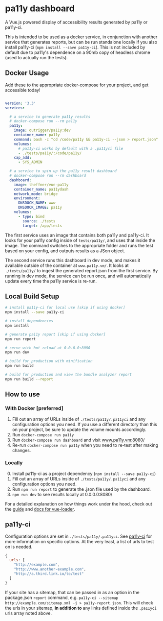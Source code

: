 # pa11y dashboard
A Vue.js powered display of accessibility results generated by pa11y or pa11y-ci.

This is intended to be used as a docker service, in conjunction with another service that generates reports, but can be run standalone locally if you also install pa11y-ci (`npm install --save pa11y-ci`). This is not included by default due to pa11y's dependence on a 90mb copy of headless chrome (used to actually run the tests).

## Docker Usage
Add these to the appropriate docker-compose for your project, and get accessible today!

```docker-compose.yml

version: '3.3'
services:

  # a service to generate pa11y results
  # docker-compose run --rm pa11y
  pa11y:
    image: outrigger/pa11y:dev
    container_name: pa11y
    command: bash -c "cd /code/pa11y && pa11y-ci --json > report.json"
    volumes:
      # pa11y-ci works by default with a .pa11yci file
      - ./tests/pa11y/:/code/pa11y/
    cap_add:
      - SYS_ADMIN

  # a service to spin up the pa11y result dashboard
  # docker-compose run --rm dashboard
  dashboard:
    image: theffner/vue-pa11y
    container_name: pa11ydash
    network_mode: bridge
    environment:
      DNSDOCK_NAME: www
      DNSDOCK_IMAGE: pa11y
    volumes:
      - type: bind
        source: ./tests
        target: /app/tests
```

The first service uses an image that contains both pa11y and pa11y-ci. It looks for your pa11y config inside of `tests/pa11y/`, and uses that inside the image. The command switches to the appropriate folder and runs the test based on your config, and outputs results as a JSon object.

The second service runs this dashboard in dev mode, and makes it available outside of the container at `www.pa11y.vm/`. It looks at `./tests/pa11y/` to ingest the generated report.json from the first service. By running in dev mode, the service can be run once, and will automatically update every time the pa11y service is re-run.

## Local Build Setup
``` bash
# install pa11y-ci for local use [skip if using docker]
npm install --save pa11y-ci

# install dependencies
npm install

# generate pa11y report [skip if using docker]
npm run report

# serve with hot reload at 0.0.0.0:8080
npm run dev

# build for production with minification
npm run build

# build for production and view the bundle analyzer report
npm run build --report
```

## How to use


### With Docker [preferred]
1. Fill out an array of URLs inside of `./tests/pa11y/.pa11yci` and any configuration options you need. If you use a different directory than this on your project, be sure to update the volume mounts accordingly.
2. Run `docker-compose run pa11y`
3. Run `docker-compose run dashboard` and visit www.pa11y.vm:8080/
4. Re-run `docker-compose run pa11y` when you need to re-test after making changes.

### Locally
0. Install pa11y-ci as a project dependency (`npm install --save pa11y-ci`)
1. Fill out an array of URLs inside of `./tests/pa11y/.pa11yci` and any configuration options you need.
2. Run `npm run report` to generate the .json file used by the dashboard.
3. `npm run dev` to see results locally at 0.0.0.0:8080/

For a detailed explanation on how things work under the hood, check out the [guide](http://vuejs-templates.github.io/webpack/) and [docs for vue-loader](http://vuejs.github.io/vue-loader).

## pa11y-ci

Configuration options are set in `./tests/pa11y/.pa11yci`. See [pa11y-ci](https://github.com/pa11y/pa11y-ci) for more information on specific options. At the very least, a list of urls to test on is needed.

```js
{
  urls: [
    "http://example.com",
    "http://www.another-example.com",
    "http://a.third.link.io/to/test"
  ]
}
```

If your site has a sitemap, that can be passed in as an option in the package.json `report` command, e.g. `pa11y-ci --sitemap http://example.com/sitemap.xml -j > pa11y-report.json`. This will check the urls in your sitemap, __in addition to__ any links defined inside the `.pa11yci` urls array noted above.